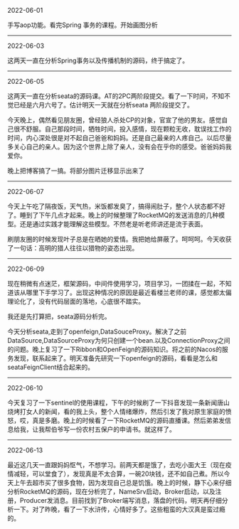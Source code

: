 2022-06-01

手写aop功能。看完Spring 事务的课程。开始画图分析

----------

2022-06-03

这两天一直在分析Spring事务以及传播机制的源码，终于搞定了。

--------------

2022-06-05

这两天一直在分析seata的源码课。AT的2PC两阶段提交。看了一下时间，不知不觉已经是六月六号了。估计明天一天就在分析seata 两阶段提交了。

今天晚上，偶然看见朋友圈，曾经狼人杀处CP的对象，官宣了他的男友。感觉自己很不舒服。自己那段时间，牺牲时间，投入感情，现在颗粒无收，耽误找工作的时间，内心深处很是对不起自己爸爸和妈妈。还是自己最亲的人疼自己。以后尽量多关心自己的亲人。因为这个世界上除了亲人，没有会在乎你的感受。爸爸妈妈我爱你。

晚上把博客搞了一搞。将部分图片迁移显示出来了

---------------

2022-06-07

今天上午吃了隔夜饭，天气热，米饭都发臭了，搞得闹肚子，整个人状态都不好了。睡到了下午几点才起来。晚上的时候整理了RocketMQ的发送消息的几种模型。还是通过实践才能理解这些模型。不然老是听老师讲还是流于表面。

刷朋友圈的时候发现叶子总是在晒她的爱情。我把她给屏蔽了。呵呵呵。今天收获了一句话：高明的猎人往往以猎物的姿态出现。

------

2022-06-09

现在稍微有点迷茫，框架源码，中间件使用学习，项目学习，一团揉在一起，不知道该从哪里下手学习了。出现这种情况的原因是最近看楼兰老师的课，感觉都太偏理论化了，没有代码层面的落地，心底很不踏实。

我还是先打算把，seata源码分析完。

今天分析seata,走到了openfeign,DataSouceProxy。解决了之前DataSource,DataSourceProxy为何只创建一个bean.以及ConnectionProxy之间的问题。晚上复习了一下Ribbon和OpenFeign的源码知识。将之前的Nacos的服务发现，联系起来了。明天准备先研究一下openfeign的源码，看看是怎么和seataFeignClient结合起来的。

----------

2022-06-10

今天复习了一下sentinel的使用课程，下午的时候刷了一下抖音发现一条新闻唐山烧烤打女人的新闻，看的我上头，整个人情绪爆炸，然后引发了我对原生家庭的愤怒，哎，真是多磨。晚上的时候看了一下RocketMQ的源码直播课。然后弟弟发信息给我，让我帮伯爷写一份农村五保户的申请书。就这样了。

----------

2022-06-13

最近这几天一直跟妈妈怄气，不想学习。前两天都是饿了，去吃小面大王（现在疫情减轻，可以堂食了），发现真是不太合算，一碗20块钱，还不如自己煮。所以今天上午去超市买了很多食物，因为发现自己总是饥饿。晚上的时候，静下心来仔细分析RocketMQ的源码，现在分析完了，NameSrv启动，Broker启动，以及注册，Producer发消息。目前找到了Broker端写消息，落盘的代码，明天再仔细分析一下。对了昨晚，看了一下水浒传，心情好多了。这些粗蛮的大汉真是蛮过瘾的。
